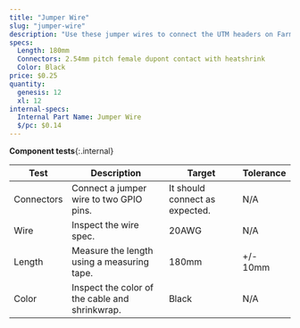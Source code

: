 ```yaml
---
title: "Jumper Wire"
slug: "jumper-wire"
description: "Use these jumper wires to connect the UTM headers on Farmduino to other pins such as I2C, PWM, or more digital or analog I/O."
specs:
  Length: 180mm
  Connectors: 2.54mm pitch female dupont contact with heatshrink
  Color: Black
price: $0.25
quantity:
  genesis: 12
  xl: 12
internal-specs:
  Internal Part Name: Jumper Wire
  $/pc: $0.14
---
```


**Component tests**{:.internal}

|Test         |Description  |Target       |Tolerance    |
|-------------|-------------|-------------|-------------|
|Connectors   |Connect a jumper wire to two GPIO pins.|It should connect as expected.|N/A
|Wire         |Inspect the wire spec.|20AWG|N/A
|Length       |Measure the length using a measuring tape.|180mm|+/- 10mm
|Color        |Inspect the color of the cable and shrinkwrap.|Black|N/A
